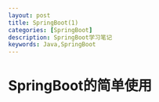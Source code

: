 ```yaml
---
layout: post
title: SpringBoot(1)
categories: [SpringBoot]
description: SpringBoot学习笔记
keywords: Java,SpringBoot
---
```


# SpringBoot的简单使用
